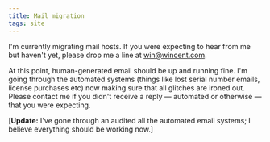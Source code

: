```yaml
---
title: Mail migration
tags: site
---
```


I'm currently migrating mail hosts. If you were expecting to hear from me but haven't yet, please drop me a line at <win@wincent.com>.

At this point, human-generated email should be up and running fine. I'm going through the automated systems (things like lost serial number emails, license purchases etc) now making sure that all glitches are ironed out. Please contact me if you didn't receive a reply — automated or otherwise — that you were expecting.

\[**Update:** I've gone through an audited all the automated email systems; I believe everything should be working now.\]
